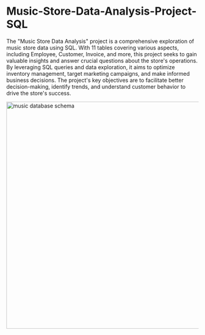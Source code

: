 # Music-Store-Data-Analysis-Project-SQL
The "Music Store Data Analysis" project is a comprehensive exploration of music store data using SQL. With 11 tables covering various aspects, including Employee, Customer, Invoice, and more, this project seeks to gain valuable insights and answer crucial questions about the store's operations. By leveraging SQL queries and data exploration, it aims to optimize inventory management, target marketing campaigns, and make informed business decisions. The project's key objectives are to facilitate better decision-making, identify trends, and understand customer behavior to drive the store's success.

<img width="594" alt="music database schema" src="https://github.com/Parvez1615/Music-Store-Data-Analysis-Project-SQL/assets/111754386/6135c313-18f4-46aa-b19d-2059d04aeb57">
